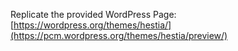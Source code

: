 Replicate the provided WordPress Page: [https://wordpress.org/themes/hestia/](https://pcm.wordpress.org/themes/hestia/preview/)
